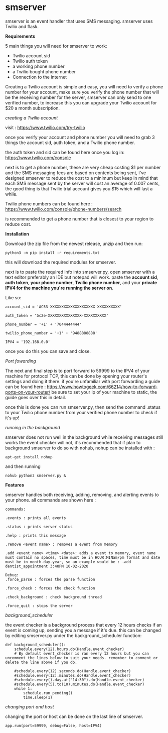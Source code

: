# smserver

smserver is an event handler that uses SMS messaging. smserver uses Twilio and flask.


**Requirements**

5 main things you will need for smserver to work:

* Twilio account sid
* Twilio auth token
* a working phone number
* a Twilio bought phone number
* Connection to the internet

Creating a Twilio account is simple and easy, you will need to verify a phone number for your account, make sure you verify the phone number that will be the receiving number for the server, smserver can only send to one verified number, to increase this you can upgrade your Twilio account for $20 a month subscription.

_creating a Twilio account_

visit : https://www.twilio.com/try-twilio

once you verify your account and phone number you will need to grab 3 things the account sid, auth token, and a Twilio phone number.

the auth token and sid can be found here once you log in: https://www.twilio.com/console

next is to get a phone number, these are very cheap costing $1 per number and the SMS messaging fees are based on contents being sent, I've designed smserver to reduce the cost to a minimum but keep in mind that each SMS message sent by the server will cost an average of 0.007 cents, the good thing is that Twilio trial account gives you $15 which will last a while.

Twilio phone numbers can be found here : https://www.twilio.com/console/phone-numbers/search

is recommended to get a phone number that is closest to your region to reduce cost.

**Installation**

Download the zip file from the newest release, unzip and then run:

```
python3 -m pip install -r requirements.txt
```

this will download the required modules for smserver.

next is to paste the required info into smserver.py, open smserver with a text editor preferably an IDE but notepad will work.
paste the **account sid**, **auth token**, **your phone number**, **Twilio phone number**, and your **private IPV4 for the machine you're running the server on**.

Like so:

```
account_sid = 'AC53-XXXXXXXXXXXXXXXXXXXX-XXXXXXXXXX'

auth_token = '5c2e-XXXXXXXXXXXXXXX-XXXXXXXXXX'

phone_number = '+1' + '7044444444'

twilio_phone_number = '+1' + '9488888888'

IPV4 = '192.168.0.0'
```

once you do this you can save and close.

_Port fowarding_

The next and final step is to port forward to 59999 to the IPV4 of your machine for protocol TCP, this can be done by opening your router's settings and doing it there. if you're unfamiliar with port forwarding a guide can be found here : https://www.howtogeek.com/66214/how-to-forward-ports-on-your-router/
be sure to set your ip of your machine to static, the guide goes over this in detail.

once this is done you can run smserver.py, then send the command .status to your Twilio phone number from your verified phone number to check if it's up!


_running in the background_

smserver does not run well in the background while receiving messages still works the event checker will not, it's recommended that if plan to background smserver to do so with nohub, nohup can be installed with : 
```
apt-get install nohup
```
and then running
```
nohub python3 smserver.py &
```
**Features**

smserver handles both receiving, adding, removing, and alerting events to your phone. all commands are shown here :

```
commands:

.events : prints all events

.status : prints server status

.help : prints this message

.remove <event name> : removes a event from memory
  
.add <event_name> <time> <date>: adds a event to memory, event name must contain no spaces, time must be in HOUR:MINam/pm format and date must be in month-day-year, so an example would be : .add dentist_appointment 3:40PM 10-02-2020

Debug:
.force_parse : forces the parse function

.force_check : forces the check function

.check_background : check background thread

.force_quit : stops the server
```

_background_scheduler_

the event checker is a background process that every 12 hours checks if an event is coming up, sending you a message if it's due. this can be changed by editing smserver.py under the background_scheduler function:
```
def background_scheduler():
    schedule.every(12).hours.do(Handle.event_checker)
    # By default event_checker is ran every 12 hours but you can uncomment the lines below to suit your needs. remember to comment or delete the line above if you do.

    #schedule.every(12).seconds.do(Handle.event_checker)
    #schedule.every(12).minutes.do(Handle.event_checker)
    #schedule.every().day.at("14:30").do(Handle.event_checker)
    #schedule.every(5).to(10).minutes.do(Handle.event_checker)
    while 1:
        schedule.run_pending()
        time.sleep(1)
```

_changing port and host_

changing the port or host can be done on the last line of smserver.
```
app.run(port=59999, debug=False, host=IPV4)
```

